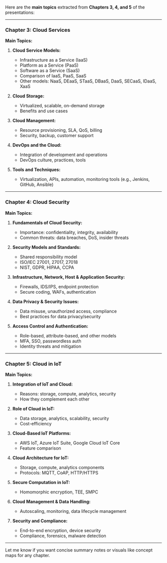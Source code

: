 Here are the **main topics** extracted from **Chapters 3, 4, and 5** of the presentations:

---

### **Chapter 3: Cloud Services**

**Main Topics:**

1. **Cloud Service Models:**

   * Infrastructure as a Service (IaaS)
   * Platform as a Service (PaaS)
   * Software as a Service (SaaS)
   * Comparison of IaaS, PaaS, SaaS
   * Other models: NaaS, DEaaS, STaaS, DBaaS, DaaS, SECaaS, IDaaS, XaaS

2. **Cloud Storage:**

   * Virtualized, scalable, on-demand storage
   * Benefits and use cases

3. **Cloud Management:**

   * Resource provisioning, SLA, QoS, billing
   * Security, backup, customer support

4. **DevOps and the Cloud:**

   * Integration of development and operations
   * DevOps culture, practices, tools

5. **Tools and Techniques:**

   * Virtualization, APIs, automation, monitoring tools (e.g., Jenkins, GitHub, Ansible)

---

### **Chapter 4: Cloud Security**

**Main Topics:**

1. **Fundamentals of Cloud Security:**

   * Importance: confidentiality, integrity, availability
   * Common threats: data breaches, DoS, insider threats

2. **Security Models and Standards:**

   * Shared responsibility model
   * ISO/IEC 27001, 27017, 27018
   * NIST, GDPR, HIPAA, CCPA

3. **Infrastructure, Network, Host & Application Security:**

   * Firewalls, IDS/IPS, endpoint protection
   * Secure coding, WAFs, authentication

4. **Data Privacy & Security Issues:**

   * Data misuse, unauthorized access, compliance
   * Best practices for data privacy/security

5. **Access Control and Authentication:**

   * Role-based, attribute-based, and other models
   * MFA, SSO, passwordless auth
   * Identity threats and mitigation

---

### **Chapter 5: Cloud in IoT**

**Main Topics:**

1. **Integration of IoT and Cloud:**

   * Reasons: storage, compute, analytics, security
   * How they complement each other

2. **Role of Cloud in IoT:**

   * Data storage, analytics, scalability, security
   * Cost-efficiency

3. **Cloud-Based IoT Platforms:**

   * AWS IoT, Azure IoT Suite, Google Cloud IoT Core
   * Feature comparison

4. **Cloud Architecture for IoT:**

   * Storage, compute, analytics components
   * Protocols: MQTT, CoAP, HTTP/HTTPS

5. **Secure Computation in IoT:**

   * Homomorphic encryption, TEE, SMPC

6. **Cloud Management & Data Handling:**

   * Autoscaling, monitoring, data lifecycle management

7. **Security and Compliance:**

   * End-to-end encryption, device security
   * Compliance, forensics, malware detection

---

Let me know if you want concise summary notes or visuals like concept maps for any chapter.
